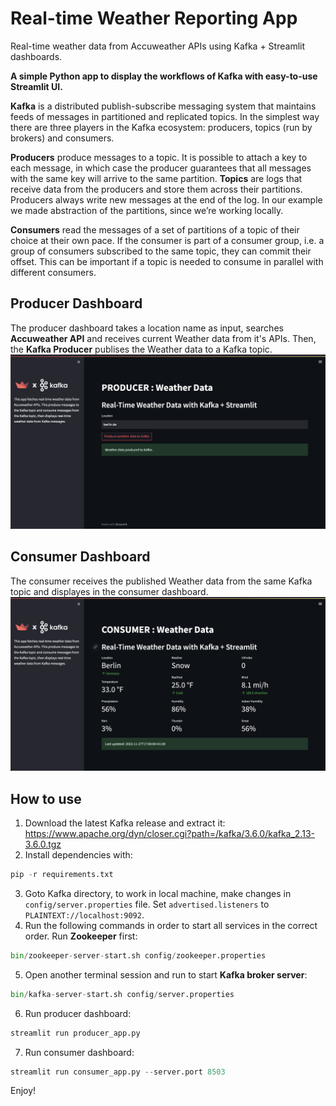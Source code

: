 # Real-time Weather Reporting App
Real-time weather data from Accuweather APIs using Kafka + Streamlit dashboards.

**A simple Python app to display the workflows of Kafka with easy-to-use Streamlit UI.**

**Kafka** is a distributed publish-subscribe messaging system that maintains feeds of messages in partitioned and replicated topics. In the simplest way there are three players in the Kafka ecosystem: producers, topics (run by brokers) and consumers.

**Producers** produce messages to a topic. It is possible to attach a key to each message, in which case the producer guarantees that all messages with the same key will arrive to the same partition. **Topics** are logs that receive data from the producers and store them across their partitions. Producers always write new messages at the end of the log. In our example we made abstraction of the partitions, since we’re working locally.

**Consumers** read the messages of a set of partitions of a topic of their choice at their own pace. If the consumer is part of a consumer group, i.e. a group of consumers subscribed to the same topic, they can commit their offset. This can be important if a topic is needed to consume in parallel with different consumers.

## Producer Dashboard
The producer dashboard takes a location name as input, searches **Accuweather API** and receives current Weather data from it's APIs. Then, the **Kafka Producer** publises the Weather data to a Kafka topic.
<img src="images/PRODUCER.png">

## Consumer Dashboard
The consumer receives the published Weather data from the same Kafka topic and displayes in the consumer dashboard.
<img src="images/CONSUMER.png">

## How to use
1. Download the latest Kafka release and extract it: https://www.apache.org/dyn/closer.cgi?path=/kafka/3.6.0/kafka_2.13-3.6.0.tgz
2. Install dependencies with:
```python
pip -r requirements.txt
```
3. Goto Kafka directory, to work in local machine, make changes in `config/server.properties` file.
Set `advertised.listeners` to `PLAINTEXT://localhost:9092`.
4. Run the following commands in order to start all services in the correct order. Run **Zookeeper** first:
```python
bin/zookeeper-server-start.sh config/zookeeper.properties
```
5. Open another terminal session and run to start **Kafka broker server**:
```python
bin/kafka-server-start.sh config/server.properties
```
6. Run producer dashboard:
```python
streamlit run producer_app.py
```
7. Run consumer dashboard:
```python
streamlit run consumer_app.py --server.port 8503
```

Enjoy!



